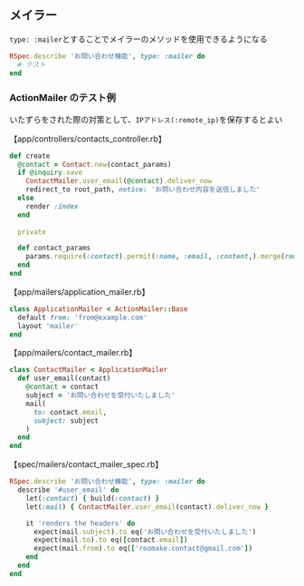 ## メイラー
`type: :mailer`とすることでメイラーのメソッドを使用できるようになる
```rb
RSpec.describe 'お問い合わせ機能', type: :mailer do
  # テスト
end
```
### ActionMailer のテスト例
いたずらをされた際の対策として、`IPアドレス(:remote_ip)`を保存するとよい
  
【app/controllers/contacts_controller.rb】
```rb
def create
  @contact = Contact.new(contact_params)
  if @inquiry.save
    ContactMailer.user_email(@contact).deliver_now
    redirect_to root_path, notice: 'お問い合わせ内容を送信しました'
  else
    render :index
  end
  
  private

  def contact_params
    params.require(:contact).permit(:name, :email, :content,).merge(remote_ip: request.remote_ip)
  end
end
```
【app/mailers/application_mailer.rb】
```rb
class ApplicationMailer < ActionMailer::Base
  default from: 'from@example.com'
  layout 'mailer'
end
```
【app/mailers/contact_mailer.rb】
```rb
class ContactMailer < ApplicationMailer
  def user_email(contact)
    @contact = contact
    subject = 'お問い合わせを受付いたしました'
    mail(
      to: contact.email,
      subject: subject
    )
  end
end
```
【spec/mailers/contact_mailer_spec.rb】
```rb
RSpec.describe 'お問い合わせ機能', type: :mailer do
  describe '#user_email' do
    let(:contact) { build(:contact) }
    let(:mail) { ContactMailer.user_email(contact).deliver_now }

    it 'renders the headers' do
      expect(mail.subject).to eq('お問い合わせを受付いたしました')
      expect(mail.to).to eq([contact.email])
      expect(mail.from).to eq(['roomake.contact@gmail.com'])
    end
  end
end
```
